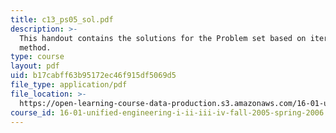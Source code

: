 ```yaml
---
title: c13_ps05_sol.pdf
description: >-
  This handout contains the solutions for the Problem set based on iteration
  method.
type: course
layout: pdf
uid: b17cabff63b95172ec46f915df5069d5
file_type: application/pdf
file_location: >-
  https://open-learning-course-data-production.s3.amazonaws.com/16-01-unified-engineering-i-ii-iii-iv-fall-2005-spring-2006/b17cabff63b95172ec46f915df5069d5_c13_ps05_sol.pdf
course_id: 16-01-unified-engineering-i-ii-iii-iv-fall-2005-spring-2006
---
```

